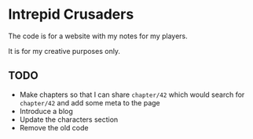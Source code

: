 # Intrepid Crusaders

The code is for a website with my notes for my players.

It is for my creative purposes only.

## TODO

* Make chapters so that I can share `chapter/42` which would search for `chapter/42` and add some meta to the page
* Introduce a blog
* Update the characters section
* Remove the old code